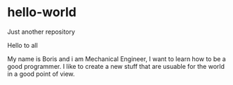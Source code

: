 # hello-world
Just another repository

Hello to all

My name is Boris and i am Mechanical Engineer, I want to learn how to  be a good programmer. 
I like to create a new stuff that are usuable for the world in a good point of view. 
